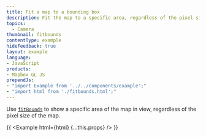 ```yaml
---
title: Fit a map to a bounding box
description: Fit the map to a specific area, regardless of the pixel size of the map.
topics:
  - Camera
thumbnail: fitbounds
contentType: example
hideFeedback: true
layout: example
language:
- JavaScript
products:
- Mapbox GL JS
prependJs:
- "import Example from '../../components/example';"
- "import html from './fitbounds.html';"
---
```


Use [`fitBounds`](https://maplibre.org/maplibre-gl-js-docs/api/map/#map#fitbounds) to show a specific area of the map in view, regardless of the pixel size of the map.

{{ <Example html={html} {...this.props} /> }}
